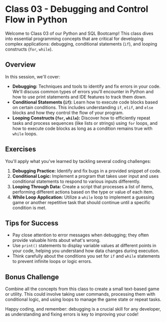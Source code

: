 # Class 03 - Debugging and Control Flow in Python

Welcome to Class 03 of our Python and SQL Bootcamp! This class dives into essential programming concepts that are critical for developing complex applications: debugging, conditional statements (`if`), and looping constructs (`for`, `while`).

## Overview

In this session, we'll cover:
- **Debugging:** Techniques and tools to identify and fix errors in your code. We'll discuss common types of errors you'll encounter in Python and how to use print statements and IDE features to track them down.
- **Conditional Statements (`if`):** Learn how to execute code blocks based on certain conditions. This includes understanding `if`, `elif`, and `else` blocks and how they control the flow of your program.
- **Looping Constructs (`for`, `while`):** Discover how to efficiently repeat tasks and process sequences (like lists or strings) using `for` loops, and how to execute code blocks as long as a condition remains true with `while` loops.

## Exercises

You'll apply what you've learned by tackling several coding challenges:
1. **Debugging Practice:** Identify and fix bugs in a provided snippet of code.
2. **Conditional Logic:** Implement a program that takes user input and uses conditional statements to respond to various inputs differently.
3. **Looping Through Data:** Create a script that processes a list of items, performing different actions based on the type or value of each item.
4. **While Loop Application:** Utilize a `while` loop to implement a guessing game or another repetitive task that should continue until a specific condition is met.

## Tips for Success
- Pay close attention to error messages when debugging; they often provide valuable hints about what's wrong.
- Use `print()` statements to display variable values at different points in your code, helping you understand how data changes during execution.
- Think carefully about the conditions you set for `if` and `while` statements to prevent infinite loops or logic errors.

## Bonus Challenge

Combine all the concepts from this class to create a small text-based game or utility. This could involve taking user commands, processing them with conditional logic, and using loops to manage the game state or repeat tasks.

Happy coding, and remember: debugging is a crucial skill for any developer, as understanding and fixing errors is key to improving your code!
